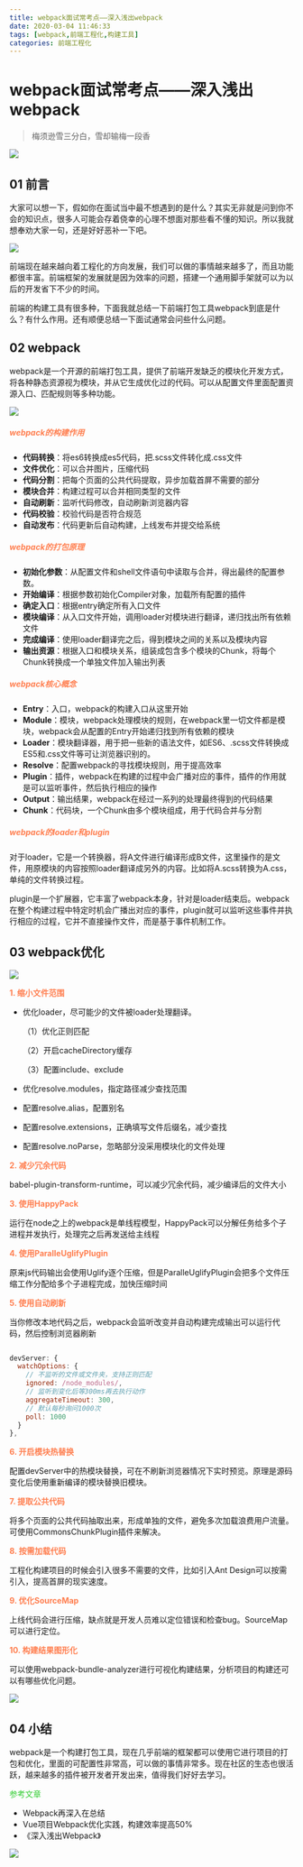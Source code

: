 ```yaml
---
title: webpack面试常考点——深入浅出webpack
date: 2020-03-04 11:46:33
tags: [webpack,前端工程化,构建工具]
categories: 前端工程化
---
```


# webpack面试常考点——深入浅出webpack

> 梅须逊雪三分白，雪却输梅一段香

![ ](../common/1.gif)



## 01 前言



大家可以想一下，假如你在面试当中最不想遇到的是什么？其实无非就是问到你不会的知识点，很多人可能会存着侥幸的心理不想面对那些看不懂的知识。所以我就想奉劝大家一句，还是好好恶补一下吧。

![ ](./img/2.png)

前端现在越来越向着工程化的方向发展，我们可以做的事情越来越多了，而且功能都很丰富。前端框架的发展就是因为效率的问题，搭建一个通用脚手架就可以为以后的开发省下不少的时间。

前端的构建工具有很多种，下面我就总结一下前端打包工具webpack到底是什么？有什么作用。还有顺便总结一下面试通常会问些什么问题。



## 02 webpack



webpack是一个开源的前端打包工具，提供了前端开发缺乏的模块化开发方式，将各种静态资源视为模块，并从它生成优化过的代码。可以从配置文件里面配置资源入口、匹配规则等多种功能。

![ ](./img/1.png)



##### **<font color="#FF7F50">webpack的构建作用</font>**

- **代码转换**：将es6转换成es5代码，把.scss文件转化成.css文件
- **文件优化**：可以合并图片，压缩代码
- **代码分割**：把每个页面的公共代码提取，异步加载首屏不需要的部分
- **模块合并**：构建过程可以合并相同类型的文件
- **自动刷新**：监听代码修改，自动刷新浏览器内容
- **代码校验**：校验代码是否符合规范
- **自动发布**：代码更新后自动构建，上线发布并提交给系统



##### **<font color="#FF7F50">webpack的打包原理</font>**

- **初始化参数**：从配置文件和shell文件语句中读取与合并，得出最终的配置参数。
- **开始编译**：根据参数初始化Compiler对象，加载所有配置的插件
- **确定入口**：根据entry确定所有入口文件
- **模块编译**：从入口文件开始，调用loader对模块进行翻译，递归找出所有依赖文件
- **完成编译**：使用loader翻译完之后，得到模块之间的关系以及模块内容
- **输出资源**：根据入口和模块关系，组装成包含多个模块的Chunk，将每个Chunk转换成一个单独文件加入输出列表



##### **<font color="#FF7F50">webpack核心概念</font>**

- **Entry**：入口，webpack的构建入口从这里开始
- **Module**：模块，webpack处理模块的规则，在webpack里一切文件都是模块，webpack会从配置的Entry开始递归找到所有依赖的模块
- **Loader**：模块翻译器，用于把一些新的语法文件，如ES6、.scss文件转换成ES5和.css文件等可让浏览器识别的。
- **Resolve**：配置webpack的寻找模块规则，用于提高效率
- **Plugin**：插件，webpack在构建的过程中会广播对应的事件，插件的作用就是可以监听事件，然后执行相应的操作
- **Output**：输出结果，webpack在经过一系列的处理最终得到的代码结果
- **Chunk**：代码块，一个Chunk由多个模块组成，用于代码合并与分割



##### **<font color="#FF7F50">webpack的loader和plugin</font>**

对于loader，它是一个转换器，将A文件进行编译形成B文件，这里操作的是文件，用原模块的内容按照loader翻译成另外的内容。比如将A.scss转换为A.css，单纯的文件转换过程。

plugin是一个扩展器，它丰富了webpack本身，针对是loader结束后。webpack在整个构建过程中特定时机会广播出对应的事件，plugin就可以监听这些事件并执行相应的过程，它并不直接操作文件，而是基于事件机制工作。



## 03 webpack优化


![ ](./img/3.png)



**<font color="#FF7F50">1. 缩小文件范围</font>**

- 优化loader，尽可能少的文件被loader处理翻译。

  （1）优化正则匹配

  （2）开启cacheDirectory缓存

  （3）配置include、exclude

- 优化resolve.modules，指定路径减少查找范围
- 配置resolve.alias，配置别名
- 配置resolve.extensions，正确填写文件后缀名，减少查找
- 配置resolve.noParse，忽略部分没采用模块化的文件处理

**<font color="#FF7F50">2. 减少冗余代码</font>**

babel-plugin-transform-runtime，可以减少冗余代码，减少编译后的文件大小

**<font color="#FF7F50">3. 使用HappyPack</font>**

运行在node之上的webpack是单线程模型，HappyPack可以分解任务给多个子进程并发执行，处理完之后再发送给主线程

**<font color="#FF7F50">4. 使用ParalleUglifyPlugin</font>**

原来js代码输出会使用Uglify逐个压缩，但是ParalleUglifyPlugin会把多个文件压缩工作分配给多个子进程完成，加快压缩时间

**<font color="#FF7F50">5. 使用自动刷新</font>**

当你修改本地代码之后，webpack会监听改变并自动构建完成输出可以运行代码，然后控制浏览器刷新

```javascript

devServer: {
  watchOptions: {
    // 不监听的文件或文件夹，支持正则匹配
    ignored: /node_modules/,
    // 监听到变化后等300ms再去执行动作
    aggregateTimeout: 300,
    // 默认每秒询问1000次
    poll: 1000
  }
},
```

**<font color="#FF7F50">6. 开启模块热替换</font>**

配置devServer中的热模块替换，可在不刷新浏览器情况下实时预览。原理是源码变化后使用重新编译的模块替换旧模块。

**<font color="#FF7F50">7. 提取公共代码</font>**

将多个页面的公共代码抽取出来，形成单独的文件，避免多次加载浪费用户流量。可使用CommonsChunkPlugin插件来解决。

**<font color="#FF7F50">8. 按需加载代码</font>**

工程化构建项目的时候会引入很多不需要的文件，比如引入Ant Design可以按需引入，提高首屏的现实速度。

**<font color="#FF7F50">9. 优化SourceMap</font>**

上线代码会进行压缩，缺点就是开发人员难以定位错误和检查bug。SourceMap可以进行定位。

**<font color="#FF7F50">10. 构建结果图形化</font>**

可以使用webpack-bundle-analyzer进行可视化构建结果，分析项目的构建还可以有哪些优化问题。


![](./img/4.png)



## 04 小结



webpack是一个构建打包工具，现在几乎前端的框架都可以使用它进行项目的打包和优化，里面的可配置性非常高，可以做的事情非常多。现在社区的生态也很活跃，越来越多的插件被开发者开发出来，值得我们好好去学习。

<font color="#32CD32">参考文章</font>

- Webpack再深入在总结
- Vue项目Webpack优化实践，构建效率提高50%
- 《深入浅出Webpack》

![](../common/2.gif)